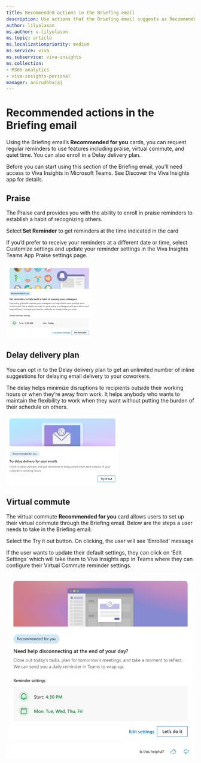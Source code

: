 ```yaml
---
title: Recommended actions in the Briefing email
description: Use actions that the Briefing email suggests as Recommended for you
author: lilyolason
ms.author: v-lilyolason
ms.topic: article
ms.localizationpriority: medium 
ms.service: viva 
ms.subservice: viva-insights 
ms.collection: 
- M365-analytics
- viva-insights-personal
manager: anirudhbajaj
---
```


# Recommended actions in the Briefing email

Using the Briefing email’s **Recommended for you** cards, you can request regular reminders to use features including praise, virtual commute, and quiet time. You can also enroll in a Delay delivery plan.  

Before you can start using this section of the Briefing email, you'll need access to Viva Insights in Microsoft Teams. See Discover the Viva Insights app for details.

## Praise  

The Praise card provides you with the ability to enroll in praise reminders to establish a habit of recognizing others.  

Select **Set Reminder** to get reminders at the time indicated in the card 

If you’d prefer to receive your reminders at a different date or time, select Customize settings and update your reminder settings in the Viva Insights Teams App Praise settings page. 

![Screenshot that shows the Recommended for you Praise card.](./images/be-rec-praise.png)

## Delay delivery plan

You can opt in to the Delay delivery plan to get an unlimited number of inline suggestions for delaying email delivery to your coworkers.  

The delay helps minimize disruptions to recipients outside their working hours or when they’re away from work. It helps anybody who wants to maintain the flexibility to work when they want without putting the burden of their schedule on others. 

![Screenshot that shows the Recommended for you Delay delivery card.](./images/be-rec-delay-delivery.png) 

## Virtual commute

The virtual commute **Recommended for you** card allows users to set up their virtual commute through the Briefing email. Below are the steps a user needs to take in the Briefing email: 

Select the Try it out button. On clicking, the user will see ‘Enrolled’ message 

If the user wants to update their default settings, they can click on ‘Edit Settings’ which will take them to Viva Insights app in Teams where they can configure their Virtual Commute reminder settings.  

![Screenshot that shows the Recommended for you virtual commute card](./images/be-rec-virtual-commute.png)
 

 